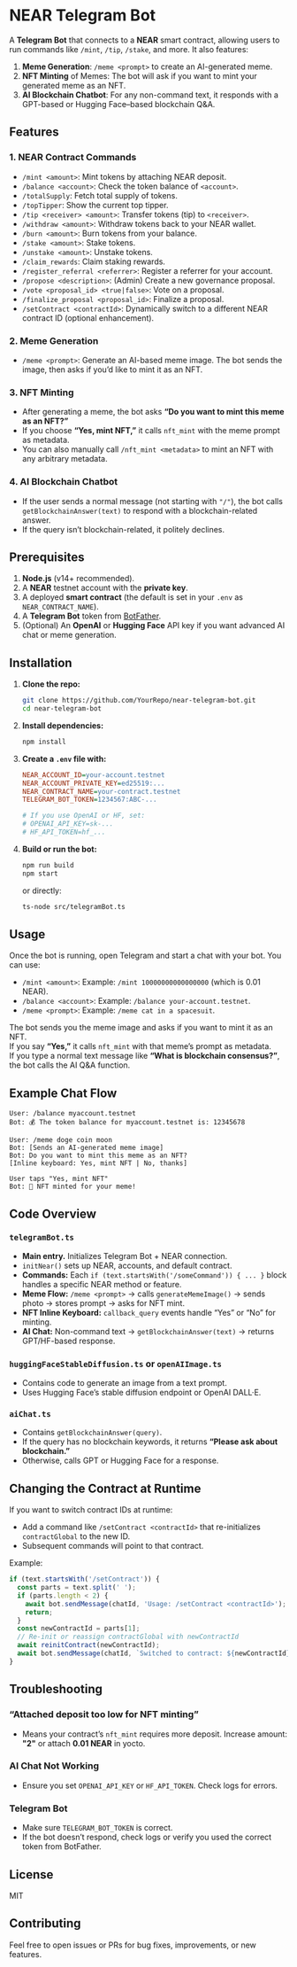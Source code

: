 # NEAR Telegram Bot

A **Telegram Bot** that connects to a **NEAR** smart contract, allowing users to run commands like `/mint`, `/tip`, `/stake`, and more. It also features:

1. **Meme Generation**: `/meme <prompt>` to create an AI-generated meme.
2. **NFT Minting** of Memes: The bot will ask if you want to mint your generated meme as an NFT.
3. **AI Blockchain Chatbot**: For any non-command text, it responds with a GPT-based or Hugging Face–based blockchain Q&A.

## Features

### 1. NEAR Contract Commands
- `/mint <amount>`: Mint tokens by attaching NEAR deposit.  
- `/balance <account>`: Check the token balance of `<account>`.  
- `/totalSupply`: Fetch total supply of tokens.  
- `/topTipper`: Show the current top tipper.  
- `/tip <receiver> <amount>`: Transfer tokens (tip) to `<receiver>`.  
- `/withdraw <amount>`: Withdraw tokens back to your NEAR wallet.  
- `/burn <amount>`: Burn tokens from your balance.  
- `/stake <amount>`: Stake tokens.  
- `/unstake <amount>`: Unstake tokens.  
- `/claim_rewards`: Claim staking rewards.  
- `/register_referral <referrer>`: Register a referrer for your account.  
- `/propose <description>`: (Admin) Create a new governance proposal.  
- `/vote <proposal_id> <true|false>`: Vote on a proposal.  
- `/finalize_proposal <proposal_id>`: Finalize a proposal.  
- `/setContract <contractId>`: Dynamically switch to a different NEAR contract ID (optional enhancement).

### 2. Meme Generation
- `/meme <prompt>`: Generate an AI-based meme image. The bot sends the image, then asks if you’d like to mint it as an NFT.

### 3. NFT Minting
- After generating a meme, the bot asks **“Do you want to mint this meme as an NFT?”**  
- If you choose **“Yes, mint NFT,”** it calls `nft_mint` with the meme prompt as metadata.  
- You can also manually call `/nft_mint <metadata>` to mint an NFT with any arbitrary metadata.

### 4. AI Blockchain Chatbot
- If the user sends a normal message (not starting with `"/"`), the bot calls `getBlockchainAnswer(text)` to respond with a blockchain-related answer.  
- If the query isn’t blockchain-related, it politely declines.

## Prerequisites

1. **Node.js** (v14+ recommended).  
2. A **NEAR** testnet account with the **private key**.  
3. A deployed **smart contract** (the default is set in your `.env` as `NEAR_CONTRACT_NAME`).  
4. A **Telegram Bot** token from [BotFather](https://t.me/botfather).  
5. (Optional) An **OpenAI** or **Hugging Face** API key if you want advanced AI chat or meme generation.

## Installation

1. **Clone the repo:**
   ```bash
   git clone https://github.com/YourRepo/near-telegram-bot.git
   cd near-telegram-bot
   ```

2. **Install dependencies:**
   ```bash
   npm install
   ```

3. **Create a `.env` file with:**
   ```ini
   NEAR_ACCOUNT_ID=your-account.testnet
   NEAR_ACCOUNT_PRIVATE_KEY=ed25519:...
   NEAR_CONTRACT_NAME=your-contract.testnet
   TELEGRAM_BOT_TOKEN=1234567:ABC-...
   
   # If you use OpenAI or HF, set:
   # OPENAI_API_KEY=sk-...
   # HF_API_TOKEN=hf_...
   ```

4. **Build or run the bot:**
   ```bash
   npm run build
   npm start
   ```
   or directly:
   ```bash
   ts-node src/telegramBot.ts
   ```

## Usage

Once the bot is running, open Telegram and start a chat with your bot. You can use:

- `/mint <amount>`: Example: `/mint 10000000000000000` (which is 0.01 NEAR).
- `/balance <account>`: Example: `/balance your-account.testnet`.
- `/meme <prompt>`: Example: `/meme cat in a spacesuit`.

The bot sends you the meme image and asks if you want to mint it as an NFT.  
If you say **“Yes,”** it calls `nft_mint` with that meme’s prompt as metadata.  
If you type a normal text message like **“What is blockchain consensus?”**, the bot calls the AI Q&A function.

## Example Chat Flow

```vbnet
User: /balance myaccount.testnet
Bot: 💰 The token balance for myaccount.testnet is: 12345678

User: /meme doge coin moon
Bot: [Sends an AI-generated meme image]
Bot: Do you want to mint this meme as an NFT?
[Inline keyboard: Yes, mint NFT | No, thanks]

User taps "Yes, mint NFT"
Bot: 🎉 NFT minted for your meme!
```

## Code Overview

### `telegramBot.ts`
- **Main entry.** Initializes Telegram Bot + NEAR connection.
- `initNear()` sets up NEAR, accounts, and default contract.
- **Commands:** Each `if (text.startsWith('/someCommand')) { ... }` block handles a specific NEAR method or feature.
- **Meme Flow:** `/meme <prompt>` → calls `generateMemeImage()` → sends photo → stores prompt → asks for NFT mint.
- **NFT Inline Keyboard:** `callback_query` events handle “Yes” or “No” for minting.
- **AI Chat:** Non-command text → `getBlockchainAnswer(text)` → returns GPT/HF-based response.

### `huggingFaceStableDiffusion.ts` or `openAIImage.ts`
- Contains code to generate an image from a text prompt.
- Uses Hugging Face’s stable diffusion endpoint or OpenAI DALL·E.

### `aiChat.ts`
- Contains `getBlockchainAnswer(query)`.  
- If the query has no blockchain keywords, it returns **“Please ask about blockchain.”**
- Otherwise, calls GPT or Hugging Face for a response.

## Changing the Contract at Runtime

If you want to switch contract IDs at runtime:

- Add a command like `/setContract <contractId>` that re-initializes `contractGlobal` to the new ID.
- Subsequent commands will point to that contract.

Example:

```ts
if (text.startsWith('/setContract')) {
  const parts = text.split(' ');
  if (parts.length < 2) {
    await bot.sendMessage(chatId, 'Usage: /setContract <contractId>');
    return;
  }
  const newContractId = parts[1];
  // Re-init or reassign contractGlobal with newContractId
  await reinitContract(newContractId);
  await bot.sendMessage(chatId, `Switched to contract: ${newContractId}`);
}
```

## Troubleshooting

### “Attached deposit too low for NFT minting”
- Means your contract’s `nft_mint` requires more deposit. Increase amount: **"2"** or attach **0.01 NEAR** in yocto.

### AI Chat Not Working
- Ensure you set `OPENAI_API_KEY` or `HF_API_TOKEN`. Check logs for errors.

### Telegram Bot
- Make sure `TELEGRAM_BOT_TOKEN` is correct.
- If the bot doesn’t respond, check logs or verify you used the correct token from BotFather.

## License
MIT

## Contributing
Feel free to open issues or PRs for bug fixes, improvements, or new features.
